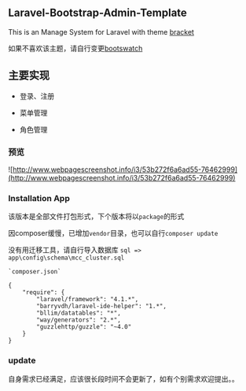 ## Laravel-Bootstrap-Admin-Template

This is an Manage System for Laravel with theme [bracket](http://themepixels.com/demo/webpage/bracket/)

如果不喜欢该主题，请自行变更[bootswatch](http://bootswatch.com/)

## 主要实现

* 登录、注册

* 菜单管理

* 角色管理

### 预览

![http://www.webpagescreenshot.info/i3/53b272f6a6ad55-76462999](http://www.webpagescreenshot.info/i3/53b272f6a6ad55-76462999)

### Installation App

该版本是全部文件打包形式，下个版本将以`package`的形式

因composer缓慢，已增加`vendor`目录，也可以自行`composer update`

没有用迁移工具，请自行导入数据库 `sql => app\config\schema\mcc_cluster.sql`


	`composer.json`

	{
		"require": {
			"laravel/framework": "4.1.*",
			"barryvdh/laravel-ide-helper": "1.*",
			"bllim/datatables": "*",
	        "way/generators": "2.*",
	        "guzzlehttp/guzzle": "~4.0"
		}
	}


### update

自身需求已经满足，应该很长段时间不会更新了，如有个别需求欢迎提出。。